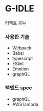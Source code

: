 # G-IDLE

리액트 공부

### 사용한 기술

- Webpack
- Babel
- typescript
- ESlint
- Emotion
- graphQL

### 백엔드 spec

- graphQL
- AWS lambda
